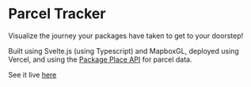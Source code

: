 # Parcel Tracker

Visualize the journey your packages have taken to get to your doorstep! 

Built using Svelte.js (using Typescript) and MapboxGL, deployed using Vercel, and using the [Package Place API](https://package.place/) for parcel data.

See it live [here](https://parcel-tracker.vercel.app/)
